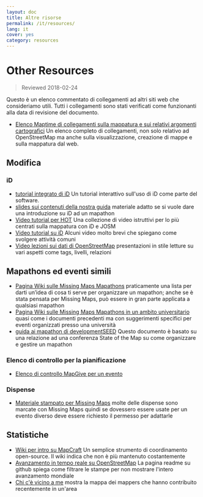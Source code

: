 ```yaml
---
layout: doc
title: Altre risorse
permalink: /it/resources/
lang: it
cover: yes
category: resources
---
```


# Other Resources

> Reviewed 2018-02-24

Questo è un elenco commentato di collegamenti ad altri siti web che consideriamo utili. Tutti i collegamenti sono stati verificati come funzionanti alla data di revisione del documento.

  * [Elenco Maptime di collegamenti sulla mappatura e sui relativi argomenti cartografici](http://maptime.io/lessons-resources/) Un elenco completo di collegamenti, non solo relativo ad OpenStreetMap ma anche sulla visualizzazione, creazione di mappe e sulla mappatura dal web.


## Modifica

### iD

  * [tutorial integrato di iD](http://www.openstreetmap.org/edit?editor=id#walkthrough=true) Un tutorial interattivo sull'uso di iD come parte del software.
  * [slides sui contenuti della nostra guida](/files/iD-editor-training.pptx) materiale adatto se si vuole dare una introduzione su iD ad un mapathon
  * [Video tutorial per HOT](https://www.youtube.com/playlist?list=PLb9506_-6FMHULD9iDUAh-4qpxKdVspnD) Una collezione di video istruttivi per lo più centrati sulla mappatura con iD e JOSM
  * [Video tutorial su iD](https://www.sjtdelfs.de/wordpress/?page_id=84) Alcuni video molto brevi che spiegano come svolgere attività comuni
  * [Video lezioni sui dati di OpenStreetMap](https://www.youtube.com/playlist?list=PLqC3rFN6pDezPK0NifkGCSMop3vcXQEEU) presentazioni in stile letture su vari aspetti come tags, livelli, relazioni

## Mapathons ed eventi simili

  * [Pagina Wiki sulle Missing Maps Mapathons](http://wiki.openstreetmap.org/wiki/Missing_Maps_mapathons) praticamente una lista per darti un’idea di cosa ti serve per organizzare un mapathon; anche se è stata pensata per Missing Maps, può essere in gran parte applicata a qualsiasi mapathon 
  * [Pagina Wiki sulle Missing Maps Mapathons in un ambito universitario](http://wiki.openstreetmap.org/wiki/Missing_Maps_mapathons:_for_students_and_universities) quasi come i documenti precedenti ma con suggerimenti specifici per eventi organizzati presso una università
  * [guida ai mapathon di developmentSEED](https://developmentseed.org/blog/2015/06/07/organizing-mapathons/) Questo documento è basato su una relazione ad una conferenza State of the Map su come organizzare e gestire un mapathon

### Elenco di controllo per la pianificazione

  * [Elenco di controllo MapGive per un evento](https://mapgive.state.gov/box/#resources&event-checklist)

### Dispense 

  * [Materiale stampato per Missing Maps](https://drive.google.com/drive/folders/0BwOZ7Miy-DQdZFBGYXJ2QWljLWM) molte delle dispense sono marcate con Missing Maps quindi se dovessero essere usate per un evento diverso deve essere richiesto il permesso per adattarle

## Statistiche

  * [Wiki per intro su MapCraft](https://wiki.openstreetmap.org/wiki/MapCraft) Un semplice strumento di coordinamento open-source. Il wiki indica che non è più mantenuto costantemente
  * [Avanzamento in tempo reale su OpenStreetMap](https://github.com/osmlab/show-me-the-way) La pagina readme su github spiega come filtrare le stampe per non mostrare l'intero avanzamento mondiale
  * [Chi c'è vicino a me](http://resultmaps.neis-one.org/oooc) mostra la mappa dei mappers che hanno contribuito recentemente in un'area
